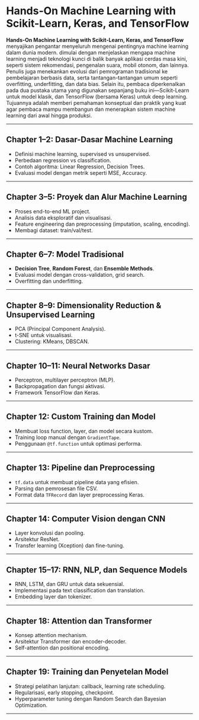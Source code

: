 # Hands-On Machine Learning with Scikit-Learn, Keras, and TensorFlow

**Hands-On Machine Learning with Scikit-Learn, Keras, and TensorFlow** menyajikan pengantar menyeluruh mengenai pentingnya machine learning dalam dunia modern. dimulai dengan menjelaskan mengapa machine learning menjadi teknologi kunci di balik banyak aplikasi cerdas masa kini, seperti sistem rekomendasi, pengenalan suara, mobil otonom, dan lainnya. Penulis juga menekankan evolusi dari pemrograman tradisional ke pembelajaran berbasis data, serta tantangan-tantangan umum seperti overfitting, underfitting, dan data bias. Selain itu, pembaca diperkenalkan pada dua pustaka utama yang digunakan sepanjang buku ini—Scikit-Learn untuk model klasik, dan TensorFlow (bersama Keras) untuk deep learning. Tujuannya adalah memberi pemahaman konseptual dan praktik yang kuat agar pembaca mampu membangun dan menerapkan sistem machine learning dari awal hingga produksi.

---

## Chapter 1–2: Dasar-Dasar Machine Learning

* Definisi machine learning, supervised vs unsupervised.
* Perbedaan regression vs classification.
* Contoh algoritma: Linear Regression, Decision Trees.
* Evaluasi model dengan metrik seperti MSE, Accuracy.

---

## Chapter 3–5: Proyek dan Alur Machine Learning

* Proses end-to-end ML project.
* Analisis data eksploratif dan visualisasi.
* Feature engineering dan preprocessing (imputation, scaling, encoding).
* Membagi dataset: train/val/test.

---

## Chapter 6–7: Model Tradisional

* **Decision Tree**, **Random Forest**, dan **Ensemble Methods**.
* Evaluasi model dengan cross-validation, grid search.
* Overfitting dan underfitting.

---

## Chapter 8–9: Dimensionality Reduction & Unsupervised Learning

* PCA (Principal Component Analysis).
* t-SNE untuk visualisasi.
* Clustering: KMeans, DBSCAN.

---

## Chapter 10–11: Neural Networks Dasar

* Perceptron, multilayer perceptron (MLP).
* Backpropagation dan fungsi aktivasi.
* Framework TensorFlow dan Keras.

---

## Chapter 12: Custom Training dan Model

* Membuat loss function, layer, dan model secara kustom.
* Training loop manual dengan `GradientTape`.
* Penggunaan `@tf.function` untuk optimasi performa.

---

## Chapter 13: Pipeline dan Preprocessing

* `tf.data` untuk membuat pipeline data yang efisien.
* Parsing dan pemrosesan file CSV.
* Format data `TFRecord` dan layer preprocessing Keras.

---

## Chapter 14: Computer Vision dengan CNN

* Layer konvolusi dan pooling.
* Arsitektur ResNet.
* Transfer learning (Xception) dan fine-tuning.

---

## Chapter 15–17: RNN, NLP, dan Sequence Models

* RNN, LSTM, dan GRU untuk data sekuensial.
* Implementasi pada text classification dan translation.
* Embedding layer dan tokenizer.

---

## Chapter 18: Attention dan Transformer

* Konsep attention mechanism.
* Arsitektur Transformer dan encoder-decoder.
* Self-attention dan positional encoding.

---

## Chapter 19: Training dan Penyetelan Model

* Strategi pelatihan lanjutan: callback, learning rate scheduling.
* Regularisasi, early stopping, checkpoint.
* Hyperparameter tuning dengan Random Search dan Bayesian Optimization.

---
